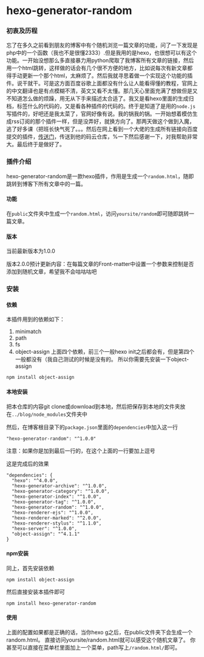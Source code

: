 # hexo-generator-random

### 初衷及历程
忘了在多久之前看到朋友的博客中有个随机浏览一篇文章的功能，问了一下发现是php中的一个函数（我也不是很懂2333）.但是我用的是hexo，也很想可以有这个功能。一开始没想那么多直接暴力用python爬取了我博客所有文章的链接，然后用一个html跳转，这样做的话会有几个很不方便的地方，比如说每次有新文章都得手动更新一个那个html，太麻烦了。然后我就寻思着做一个实现这个功能的插件。说干就干。可是这方面百度谷歌上面都没有什么让人能看得懂的教程，官网上的中文翻译也是有点模糊不清，英文又看不太懂。那几天心里面充满了想做但是又不知道怎么做的烦躁，用无从下手来描述太合适了。我又是看hexo里面的生成归档，标签什么的代码的，又是看各种插件的代码的。终于是知道了是用的`node.js`写插件的，好吧还是我太菜了，官网好像有说。我的锅我的锅。一开始想着模仿生成rss订阅的那个插件一样，但是没弄好，就换方向了。那两天做这个做到入魔，逃了好多课（把班长快气死了。。。然后在网上看到一个大佬的生成所有链接向百度提交的插件，[传送门](https://gitee.com/eillott/projects)，传送到他的码云仓库，%一下然后感谢一下，对我帮助非常大。最后终于是做好了。

### 插件介绍
hexo-generator-random是一款hexo插件，作用是生成一个`random.html`，随即跳转到博客下所有文章中的一篇。
#### 功能
在`public`文件夹中生成一个`random.html`，访问`yoursite/random`即可随即跳转一篇文章。
#### 版本
当前最新版本为1.0.0

版本2.0.0预计更新内容：在每篇文章的Front-matter中设置一个参数来控制是否添加到随机文章，希望我不会咕咕咕吧


### 安装
#### 依赖
本插件用到的依赖如下：
1. minimatch
2. path
3. fs
4. object-assign
上面四个依赖，前三个一般hexo init之后都会有，但是第四个一般都没有（我自己测试的时候是没有的。
所以你需要先安装一下object-assign
```
npm install object-assign
```

#### 本地安装
把本仓库的内容git clone或download到本地，然后把保存到本地的文件夹放在`../blog/node_modules`文件夹中

然后，在博客根目录下的`package.json`里面的`dependencies`中加入这一行
```
"hexo-generator-random": "^1.0.0"
```
注意：如果你是加到最后一行的，在这个上面的一行要加上逗号

这是完成后的效果
```
"dependencies": {
  "hexo": "^4.0.0",
  "hexo-generator-archive": "^1.0.0",
  "hexo-generator-category": "^1.0.0",
  "hexo-generator-index": "^1.0.0",
  "hexo-generator-tag": "^1.0.0",
  "hexo-generator-random": "^1.0.0",
  "hexo-renderer-ejs": "^1.0.0",
  "hexo-renderer-marked": "^2.0.0",
  "hexo-renderer-stylus": "^1.1.0",
  "hexo-server": "^1.0.0",
  "object-assign": "^4.1.1"
}
```

#### npm安装
同上，首先安装依赖
```
npm install object-assign
```
然后直接安装本插件即可
```
npm install hexo-generator-random
```

#### 使用
上面的配置如果都是正确的话，当你hexo g之后，在public文件夹下会生成一个random.html。
直接访问yoursite/random.html就可以感受这个随机文章了。
你甚至可以直接在菜单栏里面加上一个菜单，path写上`/random.html/`即可。
